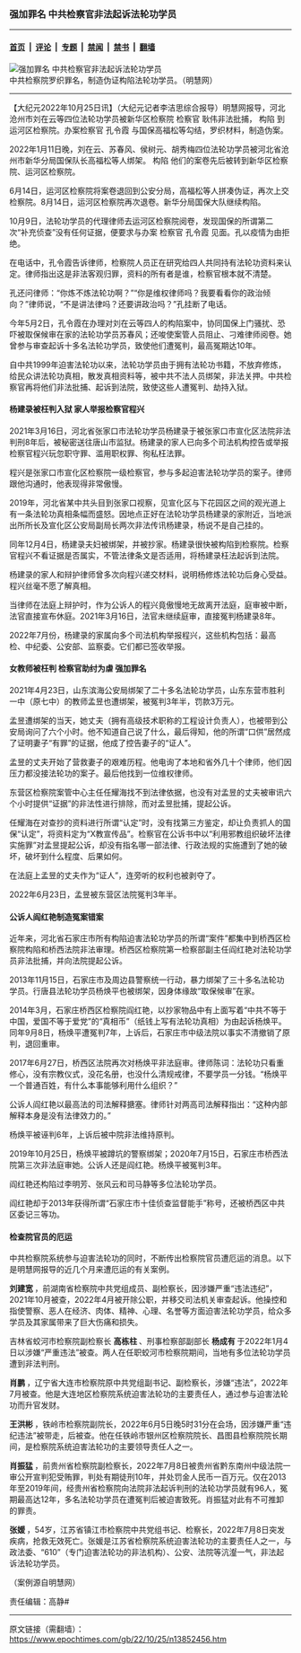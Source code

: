 ### 强加罪名 中共检察官非法起诉法轮功学员

---

#### [首页](../../../..?n13852456) &nbsp;|&nbsp; [评论](../../../../../epoch-comment?n13852456) &nbsp;|&nbsp; [专题](../../../../../epoch-special?n13852456) &nbsp;|&nbsp; [禁闻](../../../../../epoch-news?n13852456) &nbsp;|&nbsp; [禁书](../../../../../books?n13852456) &nbsp;|&nbsp; [翻墙](https://github.com/gfw-breaker/nogfw/blob/master/README.md?n13852456)


<div><img alt="强加罪名 中共检察官非法起诉法轮功学员" class="attachment-djy_600_400 size-djy_600_400 wp-post-image" src="https://i.epochtimes.com/assets/uploads/2022/10/id13852725-1506040018281657-560x400-560x400.jpg"/>
<div class="caption">
 中共检察院罗织罪名，制造伪证构陷法轮功学员。（明慧网）
</div></div><hr/><div class="post_content" id="artbody" itemprop="articleBody">
 <!-- article content begin -->
 <p>
  【大纪元2022年10月25日讯】（大纪元记者李洁思综合报导）明慧网报导，河北沧州市刘在云等四位法轮功学员被新华区检察院
  <ok href="https://www.epochtimes.com/gb/tag/%E6%A3%80%E5%AF%9F%E5%AE%98.html">
   检察官
  </ok>
  耿伟非法批捕，
  <ok href="https://www.epochtimes.com/gb/tag/%E6%9E%84%E9%99%B7.html">
   构陷
  </ok>
  到运河区检察院。办案检察官
  <ok href="https://www.epochtimes.com/gb/tag/%E5%AD%94%E4%BB%A4%E9%9C%9E.html">
   孔令霞
  </ok>
  与国保高福松等勾结，罗织材料，制造伪案。
 </p>
 <p>
  2022年1月11日晚，刘在云、苏春风、侯树元、胡秀梅四位法轮功学员被河北省沧州市新华分局国保队长高福松等人绑架。
  <ok href="https://www.epochtimes.com/gb/tag/%E6%9E%84%E9%99%B7.html">
   构陷
  </ok>
  他们的案卷先后被转到新华区检察院、运河区检察院。
 </p>
 <p>
  6月14日，运河区检察院将案卷退回到公安分局，高福松等人拼凑伪证，再次上交检察院。8月14日，运河区检察院再次退卷。新华分局国保大队继续构陷。
 </p>
 <p>
  10月9日，法轮功学员的代理律师去运河区检察院阅卷，发现国保的所谓第二次“补充侦查”没有任何证据，便要求与办案
  <ok href="https://www.epochtimes.com/gb/tag/%E6%A3%80%E5%AF%9F%E5%AE%98.html">
   检察官
  </ok>
  <ok href="https://www.epochtimes.com/gb/tag/%E5%AD%94%E4%BB%A4%E9%9C%9E.html">
   孔令霞
  </ok>
  见面。孔以疫情为由拒绝。
 </p>
 <p>
  在电话中，孔令霞告诉律师，检察院人员正在研究给四人共同持有法轮功资料来认定。律师指出这是非法客观归罪，资料的所有者是谁，检察官根本就不清楚。
 </p>
 <p>
  孔还问律师：“你炼不炼法轮功啊？”“你是维权律师吗？我要看看你的政治倾向？”律师说，“不是讲法律吗？还要讲政治吗？”孔挂断了电话。
 </p>
 <p>
  今年5月2日，孔令霞在办理对刘在云等四人的构陷案中，协同国保上门骚扰、恐吓被取保候审在家的法轮功学员苏春风；还唆使案管人员阻止、刁难律师阅卷。她曾参与审查起诉十多名法轮功学员，致使他们遭冤判，最高冤期达10年。
 </p>
 <p>
  自中共1999年迫害法轮功以来，法轮功学员由于拥有法轮功书籍，不放弃修炼，给民众讲法轮功真相，散发真相资料等，被中共不法人员绑架，非法关押。中共检察官再将他们非法批捕、起诉到法院，致使这些人遭冤判、劫持入狱。
 </p>
 <h4>
  杨建录被枉判入狱 家人举报检察官程兴
 </h4>
 <p>
  2021年3月16日，河北省张家口市法轮功学员杨建录于被张家口市宣化区法院非法判刑8年后，被秘密送往唐山市监狱。杨建录的家人已向多个司法机构控告或举报检察官程兴玩忽职守罪、滥用职权罪、徇私枉法罪。
 </p>
 <p>
  程兴是张家口市宣化区检察院一级检察官，参与多起迫害法轮功学员的案子。律师跟他沟通时，他表现得非常傲慢。
 </p>
 <p>
  2019年，河北省某中共头目到张家口视察，见宣化区与下花园区之间的观光道上有一条法轮功真相条幅而盛怒。因地点正好在法轮功学员杨建录的家附近，当地派出所所长及宣化区公安局副局长两次非法传讯杨建录，杨说不是自己挂的。
 </p>
 <p>
  同年12月4日，杨建录夫妇被绑架，并被抄家。杨建录很快被构陷到检察院。检察官程兴不看证据是否属实，不管法律条文是否适用，将杨建录枉法起诉到法院。
 </p>
 <p>
  杨建录的家人和辩护律师曾多次向程兴递交材料，说明杨修炼法轮功后身心受益。程兴丝毫不愿了解真相。
 </p>
 <p>
  当律师在法庭上辩护时，作为公诉人的程兴竟傲慢地无故离开法庭，庭审被中断，法官直接宣布休庭。2021年3月16日，法官未继续庭审，直接冤判杨建录8年。
 </p>
 <p>
  2022年7月份，杨建录的家属向多个司法机构举报程兴，这些机构包括：最高检、中纪委、公安部、监察委。它们都已签收举报。
 </p>
 <h4>
  女教师被枉判
  <b>
   检察官助纣为虐
   <ok href="https://www.epochtimes.com/gb/tag/%E5%BC%BA%E5%8A%A0%E7%BD%AA%E5%90%8D.html">
    强加罪名
   </ok>
  </b>
 </h4>
 <p>
  2021年4月23日，山东滨海公安局绑架了二十多名法轮功学员，山东东营市胜利一中（原七中）的教师孟昱也遭绑架，被冤判3年半，罚款3万元。
 </p>
 <p>
  孟昱遭绑架的当天，她丈夫（拥有高级技术职称的工程设计负责人），也被带到公安局询问了六个小时。他不知道自己说了什么，最后得知，他的所谓“口供”居然成了证明妻子“有罪”的证据，他成了控告妻子的“证人”。
 </p>
 <p>
  孟昱的丈夫开始了营救妻子的艰难历程。他电询了本地和省外几十个律师，他们因压力都没接法轮功的案子。最后他找到一位维权律师。
 </p>
 <p>
  东营区检察院案管中心主任任耀海找不到法律依据，也没有对孟昱的丈夫被审讯六个小时提供“证据”的非法性进行排除，而对孟昱批捕，提起公诉。
 </p>
 <p>
  任耀海在对查抄的资料进行所谓“认定”时，没有找第三方鉴定，却让负责抓人的国保“认定”，将资料定为“X教宣传品”。检察官在公诉书中以“利用邪教组织破坏法律实施罪”对孟昱提起公诉，却没有指名哪一部法律、行政法规的实施遭到了她的破坏，破坏到什么程度、后果如何。
 </p>
 <p>
  在法庭上孟昱的丈夫作为“证人”，连旁听的权利也被剥夺了。
 </p>
 <p>
  2022年6月23日，孟昱被东营区法院冤判3年半。
 </p>
 <h4>
  公诉人阎红艳制造冤案错案
 </h4>
 <p>
  近年来，河北省石家庄市所有构陷迫害法轮功学员的所谓“案件”都集中到桥西区检察院构陷和桥西法院非法审理。桥西区检察院第一检察部副主任阎红艳对法轮功学员非法批捕，并向法院提起公诉。
 </p>
 <p>
  2013年11月15日，石家庄市及周边县警察统一行动，暴力绑架了三十多名法轮功学员。行唐县法轮功学员杨焕平也被绑架，因身体缘故“取保候审”在家。
 </p>
 <p>
  2014年3月，石家庄桥西区检察院阎红艳，以抄家物品中有上面写着“中共不等于中国，爱国不等于爱党”的“真相币”（纸钱上写有法轮功真相）为由起诉杨焕平。同年9月8日，杨焕平遭冤判7年，上诉后，石家庄市中级法院以事实不清撤销了原判，退回重审。
 </p>
 <p>
  2017年6月27日，桥西区法院再次对杨焕平非法庭审。律师陈词：法轮功只看重修心，没有宗教仪式，没花名册，也没什么清规戒律，不要学员一分钱。“杨焕平一个普通百姓，有什么本事能够利用什么组织？”
 </p>
 <p>
  公诉人阎红艳以最高法的司法解释搪塞。律师针对两高司法解释指出：“这种内部解释本身是没有法律效力的。”
 </p>
 <p>
  杨焕平被诬判6年，上诉后被中院非法维持原判。
 </p>
 <p>
  2019年10月25日，杨焕平被蹲坑的警察绑架；2020年7月15日，石家庄市桥西法院第三次非法庭审她。公诉人还是阎红艳。杨焕平被冤判3年。
 </p>
 <p>
  阎红艳还构陷过李明芳、张风云和司马静等多位法轮功学员。
 </p>
 <p>
  阎红艳却于2013年获得所谓“石家庄市十佳侦查监督能手”称号，还被桥西区中共区委记三等功。
 </p>
 <h4>
  检查院官员的厄运
 </h4>
 <p>
  中共检察院系统参与迫害法轮功的同时，不断传出检察院官员遭厄运的消息。以下是明慧网报导的近几个月来遭厄运的有关案例。
 </p>
 <p>
  <strong>
   刘建宽
  </strong>
  ，前湖南省检察院中共党组成员、副检察长，因涉嫌严重“违法违纪”，2021年10月被查，2022年4月被开除公职，并移交司法机关审查起诉。他操控和指使警察、恶人在经济、肉体、精神、心理、名誉等方面迫害法轮功学员，给众多学员及其家属带来了巨大伤痛和损失。
 </p>
 <p>
  吉林省蛟河市检察院副检察长
  <strong>
   高栋柱
  </strong>
  、刑事检察部副部长
  <strong>
   杨成有
  </strong>
  于2022年1月4日以涉嫌“严重违法”被查。两人在任职蛟河市检察院期间，当地有多位法轮功学员遭到非法判刑。
 </p>
 <p>
  <strong>
   肖鹏
  </strong>
  ，辽宁省大连市检察院原中共党组副书记、副检察长，涉嫌“违法”，2022年7月被查。他是大连地区检察院系统迫害法轮功的主要责任人，通过参与迫害法轮功而升官发财。
 </p>
 <p>
  <strong>
   王洪彬
  </strong>
  ，铁岭市检察院副院长，2022年6月5日晚5时31分在会场，因涉嫌严重“违纪违法”被带走，后被查。他在任铁岭市银州区检察院院长、昌图县检察院院长期间，是检察院系统迫害法轮功的主要领导责任人之一。
 </p>
 <p>
  <strong>
   肖振猛
  </strong>
  ，前贵州省检察院副检察长，2022年7月8日被贵州省黔东南州中级法院一审公开宣判犯受贿罪，判处有期徒刑10年，并处罚金人民币一百万元。仅在2013年至2019年间，经贵州省检察院向法院非法起诉判刑的法轮功学员就有96人，冤期最高达12年，多名法轮功学员在遭冤判后被迫害致死。肖振猛对此有不可推卸的罪责。
 </p>
 <p>
  <strong>
   张媛
  </strong>
  ，54岁，江苏省镇江市检察院中共党组书记、检察长，2022年7月8日突发疾病，抢救无效死亡。张媛是江苏省检察院系统迫害法轮功的主要责任人之一，与政法委、“610”（专门迫害法轮功的非法机构）、公安、法院等沆瀣一气，非法起诉法轮功学员。
 </p>
 <p>
  （案例源自明慧网）
 </p>
 <p>
  责任编辑：高静#
 </p>
 <!-- article content end -->
 <div id="below_article_ad">
 </div>
</div>


---

原文链接（需翻墙）：https://www.epochtimes.com/gb/22/10/25/n13852456.htm